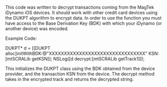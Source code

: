 This code was written to decrypt transactions coming from the MagTek iDynamo iOS devices.  It should work with other credit card devices using the DUKPT algorithm to encrypt data.  In order to use the function you must have access to the Base Derivation Key (BDK) with which your iDynamo (or another device) was encoded.  

Example Code:

DUKPT* d = [[DUKPT alloc]initWithBDK:@"XXXXXXXXXXXXXXXXXXXXXXXXXXXXXXXX" KSN:[mtSCRALib getKSN]];
NSLog([d decrypt:[mtSCRALib getTrack1]]);


This initializes the DUKPT class using the BDK obtained from the device provider, and the transaction KSN from the device.  The decrypt method takes in the encrypted track and returns the decrypted string.  